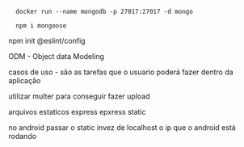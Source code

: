 ```
  docker run --name mongodb -p 27017:27017 -d mongo

  npm i mongoose
```
npm init @eslint/config

ODM - Object data Modeling

casos de uso - são as tarefas que o usuario poderá fazer dentro da aplicação

utilizar multer para conseguir fazer upload

arquivos estaticos express epxress static

no android passar o static invez de localhost o ip que o android está rodando
